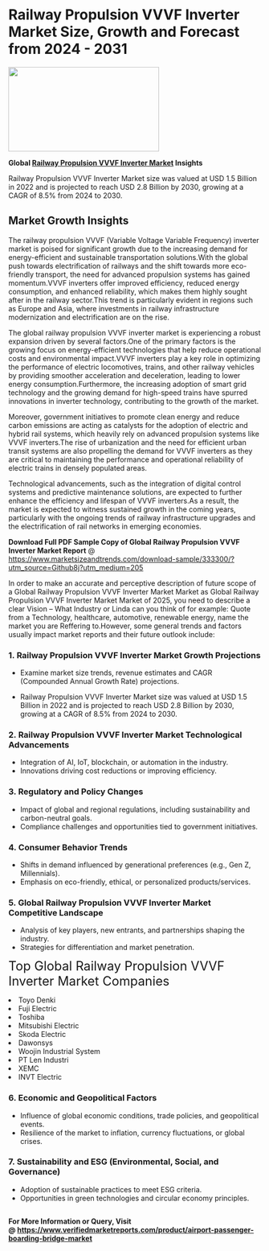 <H1>Railway Propulsion VVVF Inverter Market Size, Growth and Forecast from 2024 - 2031</H1><img class="aligncenter size-medium wp-image-584254" src="https://thirdeyenews.in/wp-content/uploads/2024/09/Global-Market-Research-300x168.jpeg" alt="" width="300" height="168" /><p><strong>Global&nbsp;<a href="https://www.marketsizeandtrends.com/download-sample/333300/?utm_source=Github8j?utm_medium=205">Railway Propulsion VVVF Inverter Market</a> Insights</strong></p><p>Railway Propulsion VVVF Inverter Market size was valued at USD 1.5 Billion in 2022 and is projected to reach USD 2.8 Billion by 2030, growing at a CAGR of 8.5% from 2024 to 2030.</p><p><h2>Market Growth Insights</h2> <p>The railway propulsion VVVF (Variable Voltage Variable Frequency) inverter market is poised for significant growth due to the increasing demand for energy-efficient and sustainable transportation solutions.With the global push towards electrification of railways and the shift towards more eco-friendly transport, the need for advanced propulsion systems has gained momentum.VVVF inverters offer improved efficiency, reduced energy consumption, and enhanced reliability, which makes them highly sought after in the railway sector.This trend is particularly evident in regions such as Europe and Asia, where investments in railway infrastructure modernization and electrification are on the rise.</p> <p>The global railway propulsion VVVF inverter market is experiencing a robust expansion driven by several factors.One of the primary factors is the growing focus on energy-efficient technologies that help reduce operational costs and environmental impact.VVVF inverters play a key role in optimizing the performance of electric locomotives, trains, and other railway vehicles by providing smoother acceleration and deceleration, leading to lower energy consumption.Furthermore, the increasing adoption of smart grid technology and the growing demand for high-speed trains have spurred innovations in inverter technology, contributing to the growth of the market.</p> <p>Moreover, government initiatives to promote clean energy and reduce carbon emissions are acting as catalysts for the adoption of electric and hybrid rail systems, which heavily rely on advanced propulsion systems like VVVF inverters.The rise of urbanization and the need for efficient urban transit systems are also propelling the demand for VVVF inverters as they are critical to maintaining the performance and operational reliability of electric trains in densely populated areas.</p> <p>Technological advancements, such as the integration of digital control systems and predictive maintenance solutions, are expected to further enhance the efficiency and lifespan of VVVF inverters.As a result, the market is expected to witness sustained growth in the coming years, particularly with the ongoing trends of railway infrastructure upgrades and the electrification of rail networks in emerging economies.</p> <p><span class=""><strong>Download Full PDF Sample Copy of Global Railway Propulsion VVVF Inverter Market Report</strong> @ <a href="https://www.marketsizeandtrends.com/download-sample/333300/?utm_source=Github8j?utm_medium=205" target="_blank">https://www.marketsizeandtrends.com/download-sample/333300/?utm_source=Github8j?utm_medium=205</a></span></p><p>In order to make an accurate and perceptive description of future scope of a Global&nbsp;Railway Propulsion VVVF Inverter Market Market as Global&nbsp;Railway Propulsion VVVF Inverter Market Market of 2025, you need to describe a clear Vision &ndash; What Industry or Linda can you think of for example: Quote from a Technology, healthcare, automotive, renewable energy, name the market you are Reffering to.However, some general trends and factors usually impact market reports and their future outlook include:</p><h3>1.&nbsp;<strong>Railway Propulsion VVVF Inverter Market Growth Projections</strong></h3><ul><li>Examine market size trends, revenue estimates and CAGR (Compounded Annual Growth Rate) projections.</li><li><p>Railway Propulsion VVVF Inverter Market size was valued at USD 1.5 Billion in 2022 and is projected to reach USD 2.8 Billion by 2030, growing at a CAGR of 8.5% from 2024 to 2030.</p></li></ul><h3>2.&nbsp;<strong>Railway Propulsion VVVF Inverter Market Technological Advancements</strong></h3><ul><li>Integration of AI, IoT, blockchain, or automation in the industry.</li><li>Innovations driving cost reductions or improving efficiency.</li></ul><h3>3.&nbsp;<strong>Regulatory and Policy Changes</strong></h3><ul><li>Impact of global and regional regulations, including sustainability and carbon-neutral goals.</li><li>Compliance challenges and opportunities tied to government initiatives.</li></ul><h3>4.&nbsp;<strong>Consumer Behavior Trends</strong></h3><ul><li>Shifts in demand influenced by generational preferences (e.g., Gen Z, Millennials).</li><li>Emphasis on eco-friendly, ethical, or personalized products/services.</li></ul><h3>5.&nbsp;<strong>Global Railway Propulsion VVVF Inverter Market Competitive Landscape</strong></h3><ul><li>Analysis of key players, new entrants, and partnerships shaping the industry.</li><li>Strategies for differentiation and market penetration.</li></ul><p data-pm-slice="1 1 []"><span style="color: inherit; font-family: inherit; font-size: 25px;">Top Global Railway Propulsion VVVF Inverter Market Companies</span></p><div class="" data-test-id=""><p><li>Toyo Denki</li><li> Fuji Electric</li><li> Toshiba</li><li> Mitsubishi Electric</li><li> Skoda Electric</li><li> Dawonsys</li><li> Woojin Industrial System</li><li> PT Len Industri</li><li> XEMC</li><li> INVT Electric</li></p></div><h3>6.&nbsp;<strong>Economic and Geopolitical Factors</strong></h3><ul><li>Influence of global economic conditions, trade policies, and geopolitical events.</li><li>Resilience of the market to inflation, currency fluctuations, or global crises.</li></ul><h3>7.&nbsp;<strong>Sustainability and ESG (Environmental, Social, and Governance)</strong></h3><ul><li>Adoption of sustainable practices to meet ESG criteria.</li><li>Opportunities in green technologies and circular economy principles.</li></ul><h2><strong style="font-size: 14px;">For More Information or Query, Visit @&nbsp;</strong><a style="background-color: #ffffff; font-size: 14px;" href="https://www.marketsizeandtrends.com/report/railway-propulsion-vvvf-inverter-market/" target="_blank">https://www.verifiedmarketreports.com/product/airport-passenger-boarding-bridge-market</a></h2>